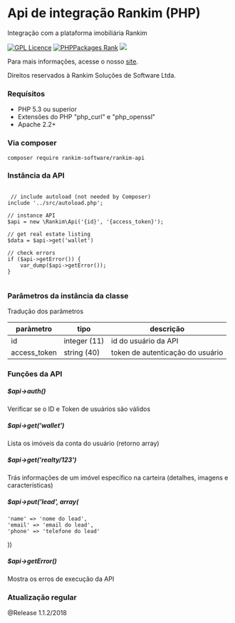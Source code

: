 # Api de integração Rankim (PHP)
Integração com a plataforma imobiliária Rankim

[![GPL Licence](https://badges.frapsoft.com/os/gpl/gpl.svg?v=103)](https://opensource.org/licenses/GPL-3.0/) [![PHPPackages Rank](http://phppackages.org/p/smartdealer/sdapi/badge/rank.svg)](http://phppackages.org/p/rankim-software/rankim-api) ![](https://reposs.herokuapp.com/?path=rankim-software/rankim-api&style=flat)

Para mais informações, acesse o nosso [site](http://rankim.com.br).

Direitos reservados à Rankim Soluções de Software Ltda.

### Requísitos 

* PHP 5.3 ou superior
* Extensões do PHP "php_curl" e "php_openssl"
* Apache 2.2+

### Via composer

    composer require rankim-software/rankim-api

### Instância da API

~~~.php

 // include autoload (not needed by Composer)
include '../src/autoload.php';

// instance API
$api = new \Rankim\Api('{id}', '{access_token}');

// get real estate listing
$data = $api->get('wallet')

// check errors
if ($api->getError()) {
    var_dump($api->getError());
}
  
~~~~

### Parâmetros da instância da classe

Tradução dos parâmetros

| paràmetro     | tipo         |  descrição  |
| ------------- | -------------| ------------- |
| id            | integer (11) | id do usuário da API
| access_token  | string (40)  | token de autenticação do usuário

### Funções da API

##### $api->auth()
Verificar se o ID e Token de usuários são válidos

##### $api->get('wallet')
Lista os imóveis da conta do usuário (retorno array)

##### $api->get('realty/123')
Trás informações de um imóvel específico na carteira (detalhes, imagens e características)

##### $api->put('lead', array(
    'name' => 'nome do lead',
    'email' => 'email do lead',
    'phone' => 'telefone do lead'
))

##### $api->getError()
Mostra os erros de execução da API

### Atualização regular

@Release 1.1.2/2018 
